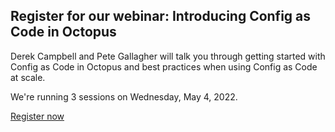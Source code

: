 ## Register for our webinar: Introducing Config as Code in Octopus

Derek Campbell and Pete Gallagher will talk you through getting started with Config as Code in Octopus and best practices when using Config as Code at scale.

We're running 3 sessions on Wednesday, May 4, 2022.

<span><a class="btn btn-success" href="https://octopus.com/events/introducing-config-as-code-in-octopus">Register now</a></span>
